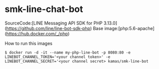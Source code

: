 # smk-line-chat-bot

SourceCode:[LINE Messaging API SDK for PHP 3.13.0] (https://github.com/line/line-bot-sdk-php)
Base image:[php:5.6-apache] (https://hub.docker.com/_/php)

How to run this images
```
$ docker run -d -it --name my-php-line-bot -p 8080:80 -e LINEBOT_CHANNEL_TOKEN='<your channel token>' -e LINEBOT_CHANNEL_SECRET='<your channel secret> kamas/smk-line-bot

```